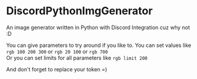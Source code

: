 # DiscordPythonImgGenerator
An image generator written in Python with Discord Integration cuz why not :D

You can give parameters to try around if you like to.
You can set values like `rgb 100 200 300` or `rgb 20 100` or `rgb 700`\
Or you can set limits for all parameters like `rgb limit 200`

And don't forget to replace your token =)
